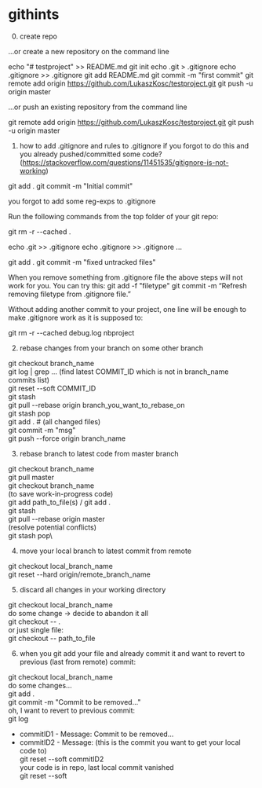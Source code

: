 # githints

0. create repo

…or create a new repository on the command line

echo "# testproject" >> README.md
git init
echo .git > .gitignore
echo .gitignore >> .gitignore
git add README.md
git commit -m "first commit"
git remote add origin https://github.com/LukaszKosc/testproject.git
git push -u origin master


…or push an existing repository from the command line

git remote add origin https://github.com/LukaszKosc/testproject.git
git push -u origin master


1. how to add .gitignore and rules to .gitignore if you forgot to do this and you already pushed/committed some code?
(https://stackoverflow.com/questions/11451535/gitignore-is-not-working)

git add .
git commit -m "Initial commit" 

you forgot to add some reg-exps to .gitignore

Run the following commands from the top folder of your git repo:

git rm -r --cached .

echo .git >> .gitignore
echo .gitignore >> .gitignore
...

git add .
git commit -m "fixed untracked files"

When you remove something from .gitignore file the above steps will not work for you. You can try this:
git add -f "filetype"
git commit -m “Refresh removing filetype from .gitignore file.”

Without adding another commit to your project, one line will be enough to make .gitignore work as it is supposed to:

git rm -r --cached debug.log nbproject

2. rebase changes from your branch on some other branch

git checkout branch_name\
git log | grep ... (find latest COMMIT_ID which is not in branch_name commits list)\
git reset --soft COMMIT_ID\
git stash\
git pull --rebase origin branch_you_want_to_rebase_on\
git stash pop\
git add . # (all changed files)\
git commit -m "msg"\
git push --force origin branch_name

3. rebase branch to latest code from master branch

git checkout branch_name\
git pull master\
git checkout branch_name \
(to save work-in-progress code)\
git add path_to_file(s) / git add .\
git stash\
git pull --rebase origin master\
(resolve potential conflicts)\
git stash pop\

4. move your local branch to latest commit from remote

git checkout local_branch_name\
git reset --hard origin/remote_branch_name

5. discard all changes in your working directory

git checkout local_branch_name\
do some change -> decide to abandon it all\
git checkout -- .\
or just single file:\
git checkout -- path_to_file

6. when you git add your file and already commit it and want to revert to previous (last from remote) commit:

git checkout local_branch_name\
do some changes...\
git add . \
git commit -m "Commit to be removed..."\
oh, I want to revert to previous commit:\
git log
- commitID1 - Message: Commit to be removed...
- commitID2 - Message: (this is the commit you want to get your local code to)\
git reset --soft commitID2\
your code is in repo, last local commit vanished\
git reset --soft
